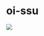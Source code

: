 # oi-ssu

[![](https://data.jsdelivr.com/v1/package/gh/enstars/oissu/badge)](https://www.jsdelivr.com/package/gh/enstars/oissu)
